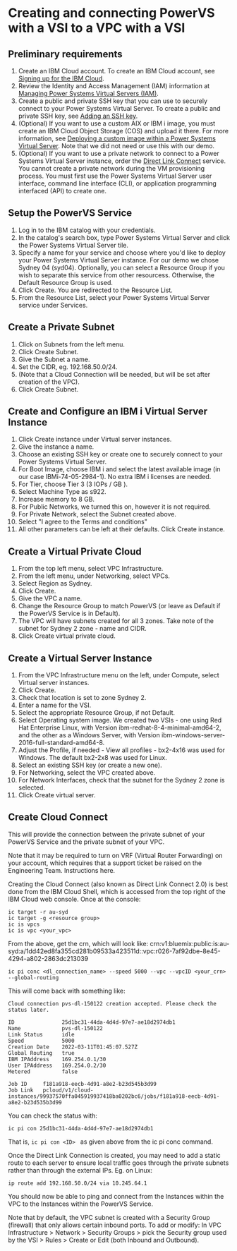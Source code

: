 # Creating and connecting PowerVS with a VSI to a VPC with a VSI

## Preliminary requirements

1. Create an IBM Cloud account. To create an IBM Cloud account, see [Signing up for the IBM Cloud](https://cloud.ibm.com/registration).
2. Review the Identity and Access Management (IAM) information at [Managing Power Systems Virtual Servers (IAM)](https://cloud.ibm.com/docs/power-iaas?topic=power-iaas-managing-resources-and-users).
3. Create a public and private SSH key that you can use to securely connect to your Power Systems Virtual Server. To create a public and private SSH key, see [Adding an SSH key](https://cloud.ibm.com/docs/ssh-keys?topic=ssh-keys-adding-an-ssh-key).
4. (Optional) If you want to use a custom AIX or IBM i image, you must create an IBM Cloud Object Storage (COS) and upload it there. For more information, see [Deploying a custom image within a Power Systems Virtual Server]. Note that we did not need or use this with our demo.
5. (Optional) If you want to use a private network to connect to a Power Systems Virtual Server instance, order the [Direct Link Connect] service. You cannot create a private network during the VM provisioning process. You must first use the Power Systems Virtual Server user interface, command line interface (CLI), or application programming interfaced (API) to create one.

## Setup the PowerVS Service

1. Log in to the IBM catalog with your credentials.
2. In the catalog's search box, type Power Systems Virtual Server and click the Power Systems Virtual Server tile.
3. Specify a name for your service and choose where you'd like to deploy your Power Systems Virtual Server instance. For our demo we chose Sydney 04 (syd04). Optionally, you can select a Resource Group if you wish to separate this service from other resourcess. Otherwise, the Default Resource Group is used.
4. Click Create. You are redirected to the Resource List.
5. From the Resource List, select your Power Systems Virtual Server service under Services.

## Create a Private Subnet

1. Click on Subnets from the left menu.
2. Click Create Subnet.
3. Give the Subnet a name.
4. Set the CIDR, eg. 192.168.50.0/24.
5. (Note that a Cloud Connection will be needed, but will be set after creation of the VPC).
6. Click Create Subnet.

## Create and Configure an IBM i Virtual Server Instance

1. Click Create instance under Virtual server instances. 
2. Give the instance a name.
3. Choose an existing SSH key or create one to securely connect to your Power Systems Virtual Server.
4. For Boot Image, choose IBM i and select the latest available image (in our case IBMi-74-05-2984-1). No extra IBM i licenses are needed.
5. For Tier, choose Tier 3 (3 IOPs / GB ).
6. Select Machine Type as s922.
7. Increase memory to 8 GB.
8. For Public Networks, we turned this on, however it is not required.
9. For Private Network, select the Subnet created above.
10. Select "I agree to the Terms and conditions"
11. All other parameters can be left at their defaults. Click Create instance.

## Create a Virtual Private Cloud

1. From the top left menu, select VPC Infrastructure.
2. From the left menu, under Networking, select VPCs.
3. Select Region as Sydney.
4. Click Create.
5. Give the VPC a name.
6. Change the Resource Group to match PowerVS (or leave as Default if the PowerVS Service is in Default).
7. The VPC will have subnets created for all 3 zones. Take note of the subnet for Sydney 2 zone - name and CIDR.
8. Click Create virtual private cloud.

## Create a Virtual Server Instance

1. From the VPC Infrastructure menu on the left, under Compute, select Virtual server instances.
2. Click Create.
3. Check that location is set to zone Sydney 2.
4. Enter a name for the VSI.
5. Select the appropriate Resource Group, if not Default.
6. Select Operating system image. We created two VSIs - one using Red Hat Enterprise Linux, with Version ibm-redhat-8-4-minimal-amd64-2, and the other as a Windows Server, with Version ibm-windows-server-2016-full-standard-amd64-8.
7. Adjust the Profile, if needed - View all profiles - bx2-4x16 was used for Windows. The default bx2-2x8 was used for Linux.
8. Select an existing SSH key (or create a new one).
9. For Networking, select the VPC created above.
10. For Network Interfaces, check that the subnet for the Sydney 2 zone is selected.
11. Click Create virtual server.

## Create Cloud Connect

This will provide the connection between the private subnet of your PowerVS Service and the private subnet of your VPC.

Note that it may be required to turn on VRF (Virtual Router Forwarding) on your account, which requires that a support ticket be raised on the Engineering Team. Instructions here.
    
Creating the Cloud Connect (also known as Direct Link Connect 2.0) is best done from the IBM Cloud Shell, which is accessed from the top right of the IBM Cloud web console. Once at the console:
```
ic target -r au-syd
ic target -g <resource group>
ic is vpcs
ic is vpc <your_vpc>
```
From the above, get the crn, which will look like: 
crn:v1:bluemix:public:is:au-syd:a/1dd42ed8fa355cd281b09533a423511d::vpc:r026-7af92dbe-8e45-4294-a802-2863dc213039

```
ic pi conc <dl_connection_name> --speed 5000 --vpc --vpcID <your_crn> --global-routing
```    
This will come back with something like: 
```
Cloud connection pvs-dl-150122 creation accepted. Please check the status later. 
                    
ID               25d1bc31-44da-4d4d-97e7-ae18d2974db1   
Name             pvs-dl-150122   
Link Status      idle   
Speed            5000   
Creation Date    2022-03-11T01:45:07.527Z   
Global Routing   true   
IBM IPAddress    169.254.0.1/30   
User IPAddress   169.254.0.2/30   
Metered          false   
              
Job ID     f181a918-eecb-4d91-a8e2-b23d545b3d99   
Job Link   pcloud/v1/cloud-instances/99937570ffa045919937418ba0202bc6/jobs/f181a918-eecb-4d91-a8e2-b23d535b3d99

```
You can check the status with:
```
ic pi con 25d1bc31-44da-4d4d-97e7-ae18d2974db1
```
That is,  ```ic pi con <ID> ```  as given above from the ic pi conc command.
    
Once the Direct Link Connection is created, you may need to add a static route to each server to ensure local traffic goes through the private subnets rather than through the external IPs. Eg. on Linux:
```
ip route add 192.168.50.0/24 via 10.245.64.1
```

You should now be able to ping and connect from the Instances within the VPC to the Instances within the PowerVS Service.

Note that by default, the VPC subnet is created with a Security Group (firewall) that only allows certain inbound ports. To add or modify:
In VPC Infrastructure > Network > Security Groups > pick the Security group used by the VSI > Rules > Create or Edit (both Inbound and Outbound).


[Direct Link Connect]: https://cloud.ibm.com/docs/power-iaas?topic=power-iaas-ordering-direct-link-connect#steps-to-order-direct-link-connect
[Deploying a custom image within a Power Systems Virtual Server]: https://cloud.ibm.com/docs/power-iaas?topic=power-iaas-deploy-custom-image
